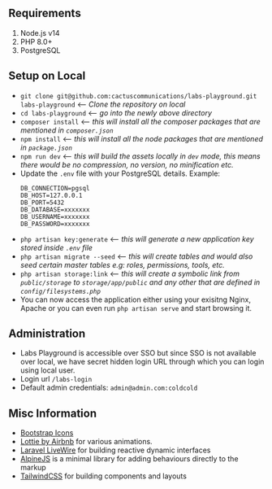## Requirements

1. Node.js v14
2. PHP 8.0+
3. PostgreSQL


## Setup on Local

- `git clone git@github.com:cactuscommunications/labs-playground.git labs-playground` <-- *Clone the repository on local*
- `cd labs-playground` <-- *go into the newly above directory*
- `composer install` <-- *this will install all the composer packages that are mentioned in `composer.json`*
- `npm install`  <-- *this will install all the node packages that are mentioned in `package.json`*
- `npm run dev` <-- *this will build the assets locally in `dev` mode, this means there would be no compression, no version, no minification etc.*
-  Update the `.env` file with your PostgreSQL details. Example:
    ```
    DB_CONNECTION=pgsql
    DB_HOST=127.0.0.1
    DB_PORT=5432
    DB_DATABASE=xxxxxxx
    DB_USERNAME=xxxxxxx
    DB_PASSWORD=xxxxxxx
    ```
- `php artisan key:generate` <-- *this will generate a new application key stored inside `.env` file*
- `php artisan migrate --seed` <-- *this will create tables and would also seed certain master tables e.g: roles, permissions, tools, etc.*
- `php artisan storage:link` <-- *this will create a symbolic link from `public/storage` to `storage/app/public` and any other that are defined in `config/filesystems.php`*
- You can now access the application either using your exisitng Nginx, Apache or you can even run `php artisan serve` and start browsing it.


## Administration
- Labs Playground is accessible over SSO but since SSO is not available over local, we have secret hidden login URL through which you can login using local user.
- Login url `/labs-login`
- Default admin credentials: `admin@admin.com:coldcold`

## Misc Information
- [Bootstrap Icons](https://icons.getbootstrap.com/)
- [Lottie by Airbnb](https://airbnb.design/lottie/) for various animations.
- [Laravel LiveWire](https://laravel-livewire.com/) for building reactive dynamic interfaces
- [AlpineJS](https://alpinejs.dev/) is a minimal library for adding behaviours directly to the markup
- [TailwindCSS](https://tailwindcss.com/) for building components and layouts
